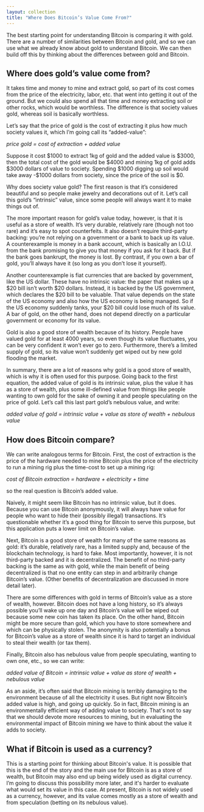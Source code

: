 ```yaml
---
layout: collection
title: "Where Does Bitcoin’s Value Come From?"
---
```


<p>The best starting point for understanding Bitcoin is comparing it with gold. There are a number of similarities between Bitcoin and gold, and so we can use what we already know about gold to understand Bitcoin. We can then build off this by thinking about the differences between gold and Bitcoin.</p>

<h2>Where does gold’s value come from?</h2>

<p>It takes time and money to mine and extract gold, so part of its cost comes from the price of the electricity, labor, etc. that went into getting it out of the ground. But we could also spend all that time and money extracting soil or other rocks, which would be worthless. The difference is that society values gold, whereas soil is basically worthless.</p>

<p>Let’s say that the price of gold is the cost of extracting it plus how much society values it, which I’m going call its “added-value”:</p>

<p><i>price gold = cost of extraction + added value</i></p>

<p>Suppose it cost $1000 to extract 1kg of gold and the added value is $3000, then the total cost of the gold would be $4000 and mining 1kg of gold adds $3000 dollars of value to society. Spending $1000 digging up soil would take away -$1000 dollars from society, since the price of the soil is $0.</p>

<p>Why does society value gold? The first reason is that it’s considered beautiful and so people make jewelry and decorations out of it. Let’s call this gold’s “intrinsic” value, since some people will always want it to make things out of.</p>

<p>The more important reason for gold’s value today, however, is that it is useful as a store of wealth. It’s very durable, relatively rare (though not too rare) and it’s easy to spot counterfeits. It also doesn’t require third-party backing: you’re not relying on a government or a bank to back up its value. A counterexample is money in a bank account, which is basically an I.O.U. from the bank promising to give you that money if you ask for it back. But if the bank goes bankrupt, the money is lost. By contrast, if you own a bar of gold, you’ll always have it (so long as you don’t lose it yourself).</p>

<p>Another counterexample is fiat currencies that are backed by government, like the US dollar. These have no intrinsic value: the paper that makes up a $20 bill isn’t worth $20 dollars. Instead, it is backed by the US government, which declares the $20 bill to be valuable. That value depends on the state of the US economy and also how the US economy is being managed. So if the US economy suddenly tanks, your $20 bill could lose much of its value. A bar of gold, on the other hand, does not depend directly on a particular government or economy for its value.</p>

<p>Gold is also a good store of wealth because of its history. People have valued gold for at least 4000 years, so even though its value fluctuates, you can be very confident it won’t ever go to zero. Furthermore, there’s a limited supply of gold, so its value won’t suddenly get wiped out by new gold flooding the market.</p>

<p>In summary, there are a lot of reasons why gold is a good store of wealth, which is why it is often used for this purpose. Going back to the first equation, the added value of gold is its intrinsic value, plus the value it has as a store of wealth, plus some ill-defined value from things like people wanting to own gold for the sake of owning it and people speculating on the price of gold. Let’s call this last part gold’s nebulous value, and write:</p>

<p><i>added value of gold = intrinsic value + value as store of wealth + nebulous value</i></p>

<h2>How does Bitcoin compare?</h2>

<p>We can write analogous terms for Bitcoin. First, the cost of extraction is the price of the hardware needed to mine Bitcoin plus the price of the electricity to run a mining rig plus the time-cost to set up a mining rig:</p>

<p><i>cost of Bitcoin extraction = hardware + electricity + time</i></p>

<p>so the real question is Bitcoin’s added value.</p>

<p>Naively, it might seem like Bitcoin has no intrinsic value, but it does. Because you can use Bitcoin anonymously, it will always have value for people who want to hide their (possibly illegal) transactions. It’s questionable whether it’s a good thing for Bitcoin to serve this purpose, but this application puts a lower limit on Bitcoin’s value.</p>

<p>Next, Bitcoin is a good store of wealth for many of the same reasons as gold: it’s durable, relatively rare, has a limited supply and, because of the blockchain technology, is hard to fake. Most importantly, however, it is not third-party backed and it is decentralized. The benefit of no third-party backing is the same as with gold, while the main benefit of being decentralized is that no one entity can step in and arbitrarily change Bitcoin’s value. (Other benefits of decentralization are discussed in more detail later).</p>

<p>There are some differences with gold in terms of Bitcoin’s value as a store of wealth, however. Bitcoin does not have a long history, so it’s always possible you’ll wake up one day and Bitcoin’s value will be wiped out because some new coin has taken its place. On the other hand, Bitcoin might be more secure than gold, which you have to store somewhere and which can be physically stolen. The anonymity is also potentially a bonus for Bitcoin’s value as a store of wealth since it is hard to target an individual to steal their wealth (or tax them).</p>

<p>Finally, Bitcoin also has nebulous value from people speculating, wanting to own one, etc., so we can write:</p>

<p><i>added value of Bitcoin = intrinsic value + value as store of wealth + nebulous value</i></p>

<p>As an aside, it’s often said that Bitcoin mining is terribly damaging to the environment because of all the electricity it uses. But right now Bitcoin’s added value is high, and going up quickly. So in fact, Bitcoin mining is an environmentally efficient way of adding value to society. That's not to say that we should devote more resources to mining, but in evaluating the environmental impact of Bitcoin mining we have to think about the value it adds to society.</p>


<h2>What if Bitcoin is used as a currency?</h2>

<p>This is a starting point for thinking about Bitcoin's value. It is possible that this is the end of the story and the main use for Bitcoin is as a store of wealth, but Bitcoin may also end up being widely used as digital currency. I’m going to discuss this possibility more later, and it's harder to evaluate what would set its value in this case. At present, Bitcoin is not widely used as a currency, however, and its value comes mostly as a store of wealth and from speculation (betting on its nebulous value).</p>














